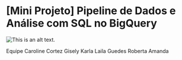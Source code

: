 # [Mini Projeto] Pipeline de Dados e Análise com SQL no BigQuery

![This is an alt text.](https://sdmntprcentralus.oaiusercontent.com/files/00000000-9b00-61f5-bea9-f0a1649a9ec8/raw?se=2025-08-23T02%3A39%3A15Z&sp=r&sv=2024-08-04&sr=b&scid=afbfcf7f-8220-5af5-8b48-1dde3c19a10f&skoid=38550de5-1fab-49d1-9ebb-83af5557cc43&sktid=a48cca56-e6da-484e-a814-9c849652bcb3&skt=2025-08-22T22%3A20%3A39Z&ske=2025-08-23T22%3A20%3A39Z&sks=b&skv=2024-08-04&sig=rKGicPuWU8%2B97IHDxAGv/iNTiLT/LHMPol24ITF9DX4%3D "Livraria Dev Saber")

Equipe
Caroline Cortez
Gisely Karla
Laila Guedes
Roberta Amanda
